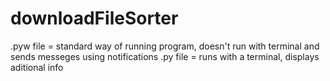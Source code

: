 # downloadFileSorter

.pyw file = standard way of running program, doesn't run with terminal and sends messeges using notifications
.py file = runs with a terminal, displays aditional info
